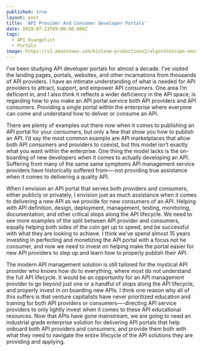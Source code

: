 ```yaml
---
published: true
layout: post
title: 'API Provider And Consumer Developer Portals'
date: 2019-07-23T09:00:00.000Z
tags:
  - API Evangelist
  - Portals
image: https://s3.amazonaws.com/kinlane-productions2/algorotoscope-master/server-cloud-server-racks-clouds-copper-circuit.jpg
---
```


I’ve been studying API developer portals for almost a decade. I’ve visited the landing pages, portals, websites, and other incarnations from thousands of API providers. I have an intimate understanding of what is needed for API providers to attract, support, and empower API consumers. One area I’m deficient in, and I also think it reflects a wider deficiency in the API space, is regarding how to you make an API portal service both API providers and API consumers. Providing a single portal within the enterprise where everyone can come and understand how to deliver or consume an API.

There are plenty of examples out there now when it comes to publishing an API portal for your consumers, but only a few that show you how to publish an API. I’d say the most common example are API marketplaces that allow both API consumers and providers to coexist, but this model isn’t exactly what you want within the enterprise. One thing the model lacks is the on-boarding of new developers when it comes to actually developing an API. Suffering from many of the same same symptoms API management service providers have historically suffered from—-not providing true assistance when it comes to delivering a quality API.

When I envision an API portal that serves both providers and consumers, either publicly or privately, I envision just as much assistance when it comes to delivering a new API as we provide for new consumers of an API. Helping with API definition, design, deployment, management, testing, monitoring, documentation, and other critical stops along the API lifecycle. We need to see more examples of the split between API provider and consumers, equally helping both sides of the coin get up to speed, and be successful with what they are looking to achieve. I think we’ve spend almost 15 years investing in perfecting and monetizing the API portal with a focus not he consumer, and now we need to invest on helping make the portal easier for new API providers to step up and learn how to properly publish their API.

The modern API management solution is still tailored for the mystical API provider who knows how do to everything, where most do not understand the full API lifecycle. It would be an opportunity for an API management provider to go beyond just one or a handful of stops along the API lifecycle, and properly invest in on boarding new APIs. I think one reason why all of this suffers is that venture capitalists have never prioritized education and training for both API providers or consumers—-directing API service providers to only lightly invest when it comes to these API educational resources. Now that APIs have gone mainstream, we are going to need an industrial grade enterprise solution for delivering API portals that help onboard both API providers and consumers, and provide them both with what they need to navigate the entire lifecycle of the API solutions they are providing and applying.
